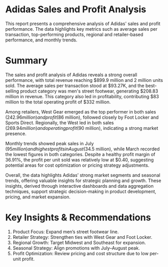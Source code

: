 # Adidas Sales and Profit Analysis
This report presents a comprehensive analysis of Adidas' sales and profit performance. The data highlights key metrics such as average sales per transaction, top-performing products, regional and retailer-based performance, and monthly trends. 

# Summary
The sales and profit analysis of Adidas reveals a strong overall performance, with total revenue reaching $899.9 million and 2 million units sold. The average sales per transaction stood at $93.27K, and the best-selling product category was men's street footwear, generating $208.83 million in revenue. This category also led in profitability, contributing $83 million to the total operating profit of $332 million. 

Among retailers, West Gear emerged as the top performer in both sales ($242.96 million) and profit ($86 million), followed closely by Foot Locker and Sports Direct. Regionally, the West led in both sales ($269.94 million) and operating profit ($90 million), indicating a strong market presence. 

Monthly trends showed peak sales in July ($95 million) and highest profits in August ($34.5 million), while March recorded the lowest figures in both categories. Despite a healthy profit margin of 36.91%, the profit per unit sold was relatively low at $0.40, suggesting potential areas for cost optimization or pricing strategy adjustments. 

Overall, the data highlights Adidas’ strong market segments and seasonal trends, offering valuable insights for strategic planning and growth. These insights, derived through interactive dashboards and data aggregation techniques, support strategic decision-making in product development, pricing, and market expansion.

# Key Insights & Recommendations
1. Product Focus: Expand men’s street footwear line.
2. Retailer Strategy: Strengthen ties with West Gear and Foot Locker.
3. Regional Growth: Target Midwest and Southeast for expansion.
4. Seasonal Strategy: Align promotions with July–August peak.
5. Profit Optimization: Review pricing and cost structure due to low per-unit profit.
